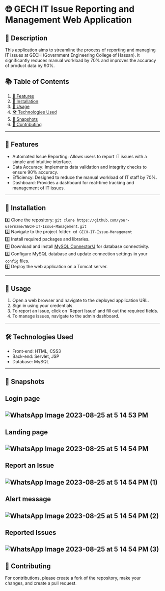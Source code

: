 # 🌐 GECH IT Issue Reporting and Management Web Application

## 📝 Description

This application aims to streamline the process of reporting and managing IT issues at GECH (Government Engineering College of Hassan). It significantly reduces manual workload by 70% and improves the accuracy of product data by 90%.

## 📚 Table of Contents

1. [🌟 Features](#Features)
2. [💾 Installation](#Installation)
3. [🔧 Usage](#Usage)
4. [🛠 Technologies Used](#Technologies-Used)
5. [📸 Snapshots](#Snapshots)
6. [🤝 Contributing](#Contributing)

---

## 🌟 Features

- Automated Issue Reporting: Allows users to report IT issues with a simple and intuitive interface.
- Data Accuracy: Implements data validation and integrity checks to ensure 90% accuracy.
- Efficiency: Designed to reduce the manual workload of IT staff by 70%.
- Dashboard: Provides a dashboard for real-time tracking and management of IT issues.

---

## 💾 Installation

1️⃣ Clone the repository: `git clone https://github.com/your-username/GECH-IT-Issue-Management.git`  
2️⃣ Navigate to the project folder: `cd GECH-IT-Issue-Management`  
3️⃣ Install required packages and libraries.  
4️⃣ Download and install [MySQL Connector/J](https://dev.mysql.com/downloads/connector/j/) for database connectivity.  
5️⃣ Configure MySQL database and update connection settings in your `config` files.  
6️⃣ Deploy the web application on a Tomcat server.

---

## 🔧 Usage

1. Open a web browser and navigate to the deployed application URL.
2. Sign in using your credentials.
3. To report an issue, click on 'Report Issue' and fill out the required fields.
4. To manage issues, navigate to the admin dashboard.

---

## 🛠 Technologies Used

- Front-end: HTML, CSS3
- Back-end: Servlet, JSP
- Database: MySQL

---

## 📸 Snapshots

Login page
---
![WhatsApp Image 2023-08-25 at 5 14 53 PM](https://github.com/arcane77/GECH-IT-Solution-Management/assets/96630482/99d3d8a2-db91-4eb4-9607-52ebaa0b1545)
---
Landing page
---
![WhatsApp Image 2023-08-25 at 5 14 54 PM](https://github.com/arcane77/GECH-IT-Solution-Management/assets/96630482/8f0ac6c0-e587-4ddd-b1b7-1ec98ee6bd4b)
---
Report an Issue
---
![WhatsApp Image 2023-08-25 at 5 14 54 PM (1)](https://github.com/arcane77/GECH-IT-Solution-Management/assets/96630482/501f4f92-ce79-4bd1-9262-77345e42b573)
---
Alert message
---
![WhatsApp Image 2023-08-25 at 5 14 54 PM (2)](https://github.com/arcane77/GECH-IT-Solution-Management/assets/96630482/c31ead1d-36de-4811-91c3-bd521b017efa)
---
Reported Issues
---
![WhatsApp Image 2023-08-25 at 5 14 54 PM (3)](https://github.com/arcane77/GECH-IT-Solution-Management/assets/96630482/90be6d6a-c1d0-4613-bb13-0dd41fbb220a)
---

## 🤝 Contributing

For contributions, please create a fork of the repository, make your changes, and create a pull request.

